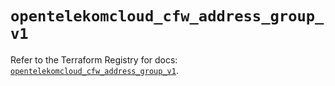 # `opentelekomcloud_cfw_address_group_v1`

Refer to the Terraform Registry for docs: [`opentelekomcloud_cfw_address_group_v1`](https://registry.terraform.io/providers/opentelekomcloud/opentelekomcloud/1.36.50/docs/resources/cfw_address_group_v1).
